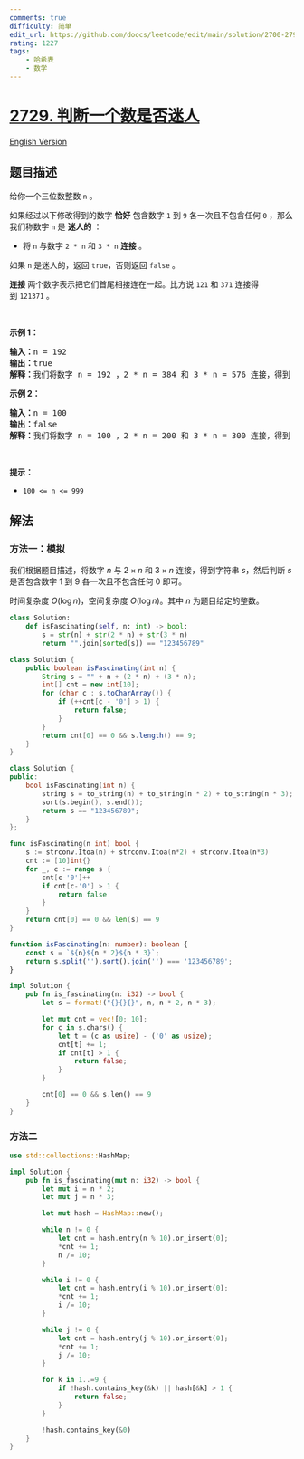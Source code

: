 ```yaml
---
comments: true
difficulty: 简单
edit_url: https://github.com/doocs/leetcode/edit/main/solution/2700-2799/2729.Check%20if%20The%20Number%20is%20Fascinating/README.md
rating: 1227
tags:
    - 哈希表
    - 数学
---
```


# [2729. 判断一个数是否迷人](https://leetcode.cn/problems/check-if-the-number-is-fascinating)

[English Version](/solution/2700-2799/2729.Check%20if%20The%20Number%20is%20Fascinating/README_EN.md)

## 题目描述

<!-- 这里写题目描述 -->

<p>给你一个三位数整数 <code>n</code>&nbsp;。</p>

<p>如果经过以下修改得到的数字 <strong>恰好</strong>&nbsp;包含数字 <code>1</code>&nbsp;到 <code>9</code>&nbsp;各一次且不包含任何 <code>0</code>&nbsp;，那么我们称数字 <code>n</code>&nbsp;是 <strong>迷人的</strong>&nbsp;：</p>

<ul>
	<li>将&nbsp;<code>n</code>&nbsp;与数字&nbsp;<code>2 * n</code> 和&nbsp;<code>3 * n</code>&nbsp;<strong>连接</strong>&nbsp;。</li>
</ul>

<p>如果 <code>n</code>&nbsp;是迷人的，返回&nbsp;<code>true</code>，否则返回&nbsp;<code>false</code>&nbsp;。</p>

<p><strong>连接</strong>&nbsp;两个数字表示把它们首尾相接连在一起。比方说&nbsp;<code>121</code> 和&nbsp;<code>371</code>&nbsp;连接得到&nbsp;<code>121371</code>&nbsp;。</p>

<p>&nbsp;</p>

<p><strong>示例 1：</strong></p>

<pre><b>输入：</b>n = 192
<b>输出：</b>true
<b>解释：</b>我们将数字 n = 192 ，2 * n = 384 和 3 * n = 576 连接，得到 192384576 。这个数字包含 1 到 9 恰好各一次。
</pre>

<p><strong>示例 2：</strong></p>

<pre><b>输入：</b>n = 100
<b>输出：</b>false
<b>解释：</b>我们将数字 n = 100 ，2 * n = 200 和 3 * n = 300 连接，得到 100200300 。这个数字不符合上述条件。
</pre>

<p>&nbsp;</p>

<p><strong>提示：</strong></p>

<ul>
	<li><code>100 &lt;= n &lt;= 999</code></li>
</ul>

## 解法

### 方法一：模拟

我们根据题目描述，将数字 $n$ 与 $2 \times n$ 和 $3 \times n$ 连接，得到字符串 $s$，然后判断 $s$ 是否包含数字 $1$ 到 $9$ 各一次且不包含任何 $0$ 即可。

时间复杂度 $O(\log n)$，空间复杂度 $O(\log n)$。其中 $n$ 为题目给定的整数。

<!-- tabs:start -->

```python
class Solution:
    def isFascinating(self, n: int) -> bool:
        s = str(n) + str(2 * n) + str(3 * n)
        return "".join(sorted(s)) == "123456789"
```

```java
class Solution {
    public boolean isFascinating(int n) {
        String s = "" + n + (2 * n) + (3 * n);
        int[] cnt = new int[10];
        for (char c : s.toCharArray()) {
            if (++cnt[c - '0'] > 1) {
                return false;
            }
        }
        return cnt[0] == 0 && s.length() == 9;
    }
}
```

```cpp
class Solution {
public:
    bool isFascinating(int n) {
        string s = to_string(n) + to_string(n * 2) + to_string(n * 3);
        sort(s.begin(), s.end());
        return s == "123456789";
    }
};
```

```go
func isFascinating(n int) bool {
	s := strconv.Itoa(n) + strconv.Itoa(n*2) + strconv.Itoa(n*3)
	cnt := [10]int{}
	for _, c := range s {
		cnt[c-'0']++
		if cnt[c-'0'] > 1 {
			return false
		}
	}
	return cnt[0] == 0 && len(s) == 9
}
```

```ts
function isFascinating(n: number): boolean {
    const s = `${n}${n * 2}${n * 3}`;
    return s.split('').sort().join('') === '123456789';
}
```

```rust
impl Solution {
    pub fn is_fascinating(n: i32) -> bool {
        let s = format!("{}{}{}", n, n * 2, n * 3);

        let mut cnt = vec![0; 10];
        for c in s.chars() {
            let t = (c as usize) - ('0' as usize);
            cnt[t] += 1;
            if cnt[t] > 1 {
                return false;
            }
        }

        cnt[0] == 0 && s.len() == 9
    }
}
```

<!-- tabs:end -->

### 方法二

<!-- tabs:start -->

```rust
use std::collections::HashMap;

impl Solution {
    pub fn is_fascinating(mut n: i32) -> bool {
        let mut i = n * 2;
        let mut j = n * 3;

        let mut hash = HashMap::new();

        while n != 0 {
            let cnt = hash.entry(n % 10).or_insert(0);
            *cnt += 1;
            n /= 10;
        }

        while i != 0 {
            let cnt = hash.entry(i % 10).or_insert(0);
            *cnt += 1;
            i /= 10;
        }

        while j != 0 {
            let cnt = hash.entry(j % 10).or_insert(0);
            *cnt += 1;
            j /= 10;
        }

        for k in 1..=9 {
            if !hash.contains_key(&k) || hash[&k] > 1 {
                return false;
            }
        }

        !hash.contains_key(&0)
    }
}
```

<!-- tabs:end -->

<!-- end -->
